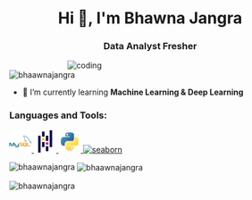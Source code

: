 <h1 align="center">Hi 👋, I'm Bhawna Jangra</h1>
<h3 align="center">Data Analyst Fresher</h3>

<img align="right" alt="coding" width="400" src="https://i.pinimg.com/originals/2e/5f/a7/2e5fa7244c0b05639d314009b4c1f2de.gif">

<p align="left"> <img src="https://komarev.com/ghpvc/?username=bhaawnajangra&label=Profile%20views&color=0e75b6&style=flat" alt="bhaawnajangra" /> </p>

- 🌱 I’m currently learning **Machine Learning & Deep Learning**


<h3 align="left">Languages and Tools:</h3>
<p align="left"> <a href="https://www.mysql.com/" target="_blank" rel="noreferrer"> <img src="https://raw.githubusercontent.com/devicons/devicon/master/icons/mysql/mysql-original-wordmark.svg" alt="mysql" width="40" height="40"/> </a> <a href="https://pandas.pydata.org/" target="_blank" rel="noreferrer"> <img src="https://raw.githubusercontent.com/devicons/devicon/2ae2a900d2f041da66e950e4d48052658d850630/icons/pandas/pandas-original.svg" alt="pandas" width="40" height="40"/> </a> <a href="https://www.python.org" target="_blank" rel="noreferrer"> <img src="https://raw.githubusercontent.com/devicons/devicon/master/icons/python/python-original.svg" alt="python" width="40" height="40"/> </a> <a href="https://seaborn.pydata.org/" target="_blank" rel="noreferrer"> <img src="https://seaborn.pydata.org/_images/logo-mark-lightbg.svg" alt="seaborn" width="40" height="40"/> </a> </p>

<p><img align="left" src="https://github-readme-stats.vercel.app/api/top-langs?username=bhaawnajangra&show_icons=true&locale=en&layout=compact" alt="bhaawnajangra" /></p>

<p>&nbsp;<img align="center" src="https://github-readme-stats.vercel.app/api?username=bhaawnajangra&show_icons=true&locale=en" alt="bhaawnajangra" /></p>

<p><img align="center" src="https://github-readme-streak-stats.herokuapp.com/?user=bhaawnajangra&" alt="bhaawnajangra" /></p>
